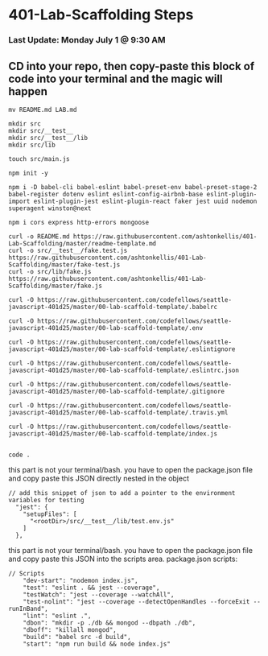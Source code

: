 # 401-Lab-Scaffolding Steps 
### Last Update: Monday July 1 @ 9:30 AM

## CD into your repo, then copy-paste this block of code into your terminal and the magic will happen
```
mv README.md LAB.md

mkdir src 
mkdir src/__test__ 
mkdir src/__test__/lib
mkdir src/lib

touch src/main.js 

npm init -y

npm i -D babel-cli babel-eslint babel-preset-env babel-preset-stage-2 babel-register dotenv eslint eslint-config-airbnb-base eslint-plugin-import eslint-plugin-jest eslint-plugin-react faker jest uuid nodemon superagent winston@next

npm i cors express http-errors mongoose

curl -o README.md https://raw.githubusercontent.com/ashtonkellis/401-Lab-Scaffolding/master/readme-template.md
curl -o src/__test__/fake.test.js https://raw.githubusercontent.com/ashtonkellis/401-Lab-Scaffolding/master/fake-test.js
curl -o src/lib/fake.js https://raw.githubusercontent.com/ashtonkellis/401-Lab-Scaffolding/master/fake.js

curl -O https://raw.githubusercontent.com/codefellows/seattle-javascript-401d25/master/00-lab-scaffold-template/.babelrc 

curl -O https://raw.githubusercontent.com/codefellows/seattle-javascript-401d25/master/00-lab-scaffold-template/.env 

curl -O https://raw.githubusercontent.com/codefellows/seattle-javascript-401d25/master/00-lab-scaffold-template/.eslintignore 

curl -O https://raw.githubusercontent.com/codefellows/seattle-javascript-401d25/master/00-lab-scaffold-template/.eslintrc.json 

curl -O https://raw.githubusercontent.com/codefellows/seattle-javascript-401d25/master/00-lab-scaffold-template/.gitignore 

curl -O https://raw.githubusercontent.com/codefellows/seattle-javascript-401d25/master/00-lab-scaffold-template/.travis.yml 

curl -O https://raw.githubusercontent.com/codefellows/seattle-javascript-401d25/master/00-lab-scaffold-template/index.js


code .

```

this part is not your terminal/bash. 
you have to open the package.json file and copy paste this JSON directly nested in the object
```
// add this snippet of json to add a pointer to the environment variables for testing
  "jest": {
    "setupFiles": [
      "<rootDir>/src/__test__/lib/test.env.js"
    ]
  },
```

this part is not your terminal/bash. 
you have to open the package.json file and copy paste this JSON into the scripts area. package.json scripts: 
```
// Scripts
    "dev-start": "nodemon index.js",
    "test": "eslint . && jest --coverage",
    "testWatch": "jest --coverage --watchAll",
    "test-nolint": "jest --coverage --detectOpenHandles --forceExit --runInBand",
    "lint": "eslint .",
    "dbon": "mkdir -p ./db && mongod --dbpath ./db",
    "dboff": "killall mongod",
    "build": "babel src -d build",
    "start": "npm run build && node index.js"
```
